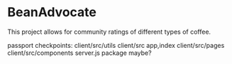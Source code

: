 # BeanAdvocate

This project allows for community ratings of different types of coffee.

passport checkpoints:
client/src/utils
client/src app,index
client/src/pages
client/src/components
server.js
package maybe?